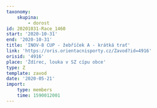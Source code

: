 ```yaml
---
taxonomy:
    skupina:
        - dorost
id: 20201031-Race_1460
start: '2020-10-31'
end: '2020-10-31'
title: 'INOV-8 CUP - žebříček A - krátká trať'
link: 'https://oris.orientacnisporty.cz/Zavod?id=4916'
orisid: '4916'
place: 'Ždírec, louka v SZ cípu obce'
type: Z
template: zavod
date: '2020-05-21'
import:
    type: members
    time: 1590012001
---
```


